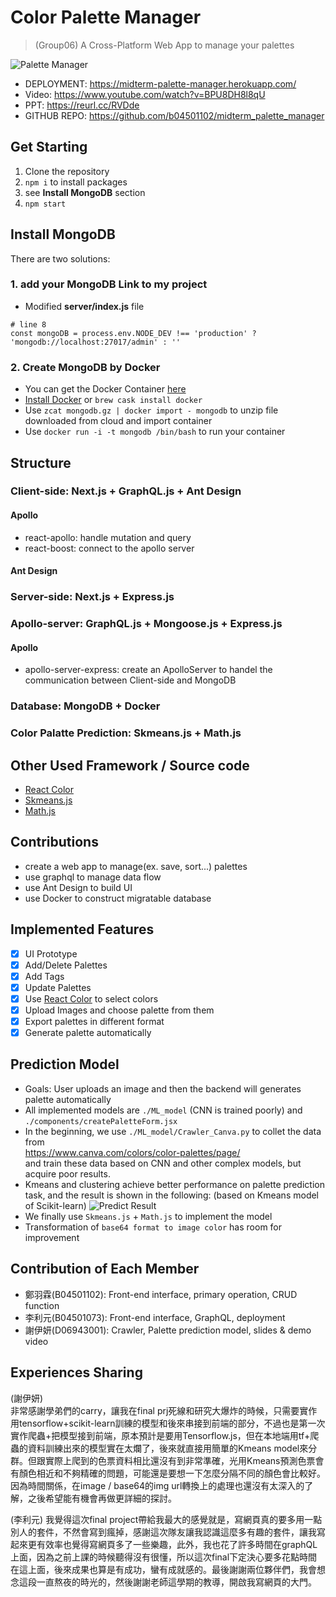 # Color Palette Manager
> (Group06) A Cross-Platform Web App to manage your palettes

![Palette Manager](https://i.imgur.com/yDFRvCe.png)

* DEPLOYMENT: https://midterm-palette-manager.herokuapp.com/
* Video: https://www.youtube.com/watch?v=BPU8DH8l8qU  
* PPT: https://reurl.cc/RVDde
* GITHUB REPO: https://github.com/b04501102/midterm_palette_manager
  
## Get Starting
1. Clone the repository
2. `npm i` to install packages
3. see **Install MongoDB** section
4. `npm start`

## Install MongoDB
There are two solutions:
### 1. add your MongoDB Link to my project
* Modified **server/index.js** file
```
# line 8
const mongoDB = process.env.NODE_DEV !== 'production' ? 'mongodb://localhost:27017/admin' : ''
```
### 2. Create MongoDB by Docker
* You can get the Docker Container [here](https://drive.google.com/file/d/1s2VkkvBL8s_kWjRYqlBNuGi13eILF_2B/view?usp=sharing)
* [Install Docker](https://www.docker.com/products/docker-desktop) or `brew cask install docker`
* Use `zcat mongodb.gz | docker import - mongodb` to unzip file downloaded from cloud and import container 
* Use `docker run -i -t mongodb /bin/bash` to run your container

## Structure
### Client-side: Next.js + GraphQL.js + Ant Design
#### Apollo
* react-apollo: handle mutation and query
* react-boost: connect to the apollo server
#### Ant Design
### Server-side: Next.js + Express.js
### Apollo-server: GraphQL.js + Mongoose.js + Express.js
#### Apollo
* apollo-server-express: create an ApolloServer to handel the communication between  Client-side and MongoDB
### Database: MongoDB + Docker
### Color Palatte Prediction: Skmeans.js + Math.js

## Other Used Framework / Source code 
* [React Color](http://casesandberg.github.io/react-color/)
* [Skmeans.js](https://github.com/solzimer/skmeans)
* [Math.js](https://mathjs.org)

## Contributions
* create a web app to manage(ex. save, sort...) palettes
* use graphql to manage data flow
* use Ant Design to build UI
* use Docker to construct migratable database

## Implemented Features
- [x] UI Prototype
- [x] Add/Delete Palettes
- [x] Add Tags
- [x] Update Palettes
- [x] Use [React Color](http://casesandberg.github.io/react-color/) to select colors
- [x] Upload Images and choose palette from them 
- [x] Export palettes in different format
- [x] Generate palette automatically

## Prediction Model
* Goals: User uploads an image and then the backend will generates palette automatically
* All implemented models are `./ML_model` (CNN is trained poorly) and `./components/createPaletteForm.jsx`
* In the beginning, we use `./ML_model/Crawler_Canva.py` to collet the data from  
https://www.canva.com/colors/color-palettes/page/  
and train these data based on CNN and other complex models, but acquire poor results.
* Kmeans and clustering achieve better performance on palette prediction task, and the result is shown in the following:
(based on Kmeans model of Scikit-learn)
![Predict Result](https://i.imgur.com/b66ZFm4.png)
* We finally use `Skmeans.js` + `Math.js` to implement the model
* Transformation of `base64 format to image color` has room for improvement

## Contribution of Each Member
* 鄭羽霖(B04501102): Front-end interface, primary operation, CRUD function
* 李利元(B04501073): Front-end interface, GraphQL, deployment
* 謝伊妍(D06943001): Crawler, Palette prediction model, slides & demo video

## Experiences Sharing 

(謝伊妍)  
非常感謝學弟們的carry，讓我在final prj死線和研究大爆炸的時候，只需要實作用tensorflow+scikit-learn訓練的模型和後來串接到前端的部分，不過也是第一次實作爬蟲+把模型接到前端，原本預計是要用Tensorflow.js，但在本地端用tf+爬蟲的資料訓練出來的模型實在太爛了，後來就直接用簡單的Kmeans model來分群。但跟實際上爬到的色票資料相比還沒有到非常準確，光用Kmeans預測色票會有顏色相近和不夠精確的問題，可能還是要想一下怎麼分隔不同的顏色會比較好。因為時間關係，在image / base64的img url轉換上的處理也還沒有太深入的了解，之後希望能有機會再做更詳細的探討。

(李利元)
 我覺得這次final project帶給我最大的感覺就是，寫網頁真的要多用一點別人的套件，不然會寫到瘋掉，感謝這次隊友讓我認識這麼多有趣的套件，讓我寫起來更有效率也覺得寫網頁多了一些樂趣，此外，我也花了許多時間在graphQL上面，因為之前上課的時候聽得沒有很懂，所以這次final下定決心要多花點時間在這上面，後來成果也算是有成功，蠻有成就感的。最後謝謝兩位夥伴們，我會想念這段一直熬夜的時光的，然後謝謝老師這學期的教導，開啟我寫網頁的大門。
